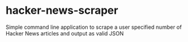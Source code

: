 # hacker-news-scraper
Simple command line application to scrape a user specified number of Hacker News articles and output as valid JSON
